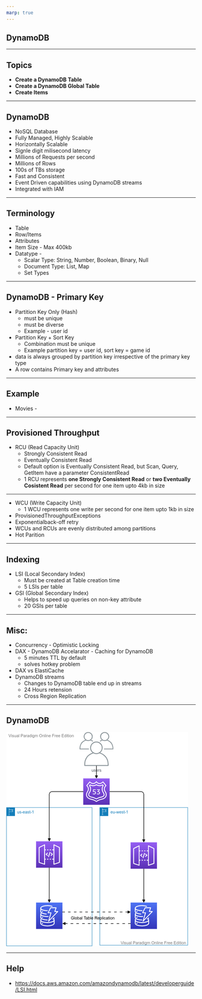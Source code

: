 ```yaml
---
marp: true
---
```


## DynamoDB

---
## Topics
- **Create a DynamoDB Table**
- **Create a DynamoDB Global Table**
- **Create Items**
	
---

## DynamoDB 
- NoSQL Database
- Fully Managed, Highly Scalable
- Horizontally Scalable
- Signle digit milisecond latency
- Millions of Requests per second
- Millions of Rows
- 100s of TBs storage
- Fast and Consistent
- Event Driven capabilities using DynamoDB streams
- Integrated with IAM

---

## Terminology
- Table
- Row/Items
- Attributes
- Item Size - Max 400kb
- Datatype -
  - Scalar Type: String, Number, Boolean, Binary, Null
  - Document Type: List, Map
  - Set Types

---

## DynamoDB - Primary Key
- Partition Key Only (Hash)
  - must be unique
  - must be diverse 
  - Example - user id
- Partition Key + Sort Key
  - Combination must be unique
  - Example partition key = user id, sort key = game id
- data is always grouped by partition key irrespective of the primary key type
- A row contains Primary key and attributes

---

## Example
- Movies - 

---

## Provisioned Throughput
- RCU (Read Capacity Unit)
  - Strongly Consistent Read
  - Eventually Consistent Read
  - Default option is Eventually Consistent Read, but Scan, Query, GetItem have a parameter ConsistentRead
  - 1 RCU represents **one Strongly Consistent Read** or **two Eventually Cosistent Read** per second for one item upto 4kb in size
  
---

- WCU (Write Capacity Unit)
  - 1 WCU represents one write per second for one item upto 1kb in size
- ProvisionedThroughputExceptions
- Exponentialback-off retry
- WCUs and RCUs are evenly distributed among partitions
- Hot Parition
  
---

## Indexing
- LSI (Local Secondary Index)
  - Must be created at Table creation time
  - 5 LSIs per table
- GSI (Global Secondary Index)
  - Helps to speed up queries on non-key attribute
  - 20 GSIs per table

---
## Misc:
- Concurrency - Optimistic Locking
- DAX - DynamoDB Accelarator - Caching for DynamoDB
  - 5 minutes TTL by default
  - solves hotkey problem
- DAX vs ElastiCache
- DynamoDB streams
  - Changes to DynamoDB table end up in streams
  - 24 Hours retension
  - Cross Region Replication

---

## DynamoDB

![alt text right](./assets/dynamodb.png "DynamoDB")

---

## Help

- https://docs.aws.amazon.com/amazondynamodb/latest/developerguide/LSI.html
